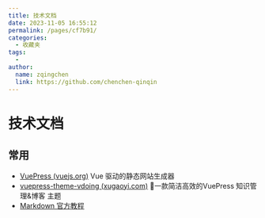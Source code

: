 ```yaml
---
title: 技术文档
date: 2023-11-05 16:55:12
permalink: /pages/cf7b91/
categories:
  - 收藏夹
tags:
  - 
author: 
  name: zqingchen
  link: https://github.com/chenchen-qinqin
---
```


# 技术文档

## 常用

* [VuePress (vuejs.org)](https://vuepress.vuejs.org/zh/) Vue 驱动的静态网站生成器
* [vuepress-theme-vdoing (xugaoyi.com)](https://doc.xugaoyi.com/) 🚀一款简洁高效的VuePress 知识管理&博客 主题
* [Markdown 官方教程](https://markdown.com.cn/)

